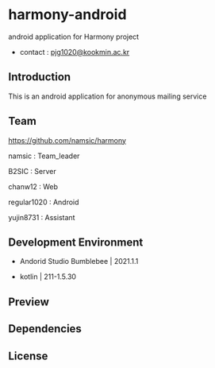 # harmony-android
android application for Harmony project

+ contact : pjg1020@kookmin.ac.kr

## Introduction

This is an android application for anonymous mailing service

## Team

https://github.com/namsic/harmony

namsic : Team_leader

B2SIC : Server

chanw12 : Web

regular1020 : Android

yujin8731 : Assistant

## Development Environment

+ Andorid Studio Bumblebee | 2021.1.1

+ kotlin | 211-1.5.30

## Preview

## Dependencies 

## License
